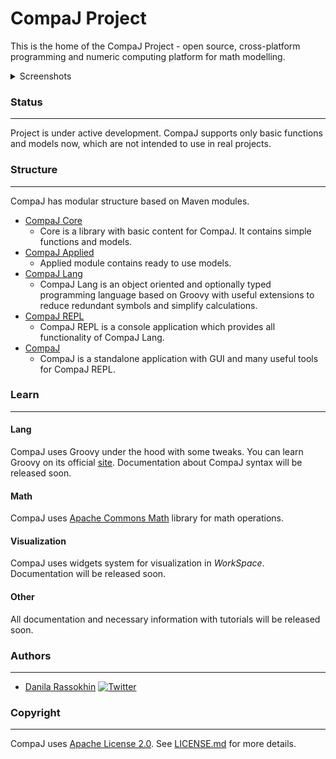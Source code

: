 # CompaJ Project
This is the home of the CompaJ Project - open source, cross-platform programming and numeric computing platform for math modelling.

<details> 
  <summary>Screenshots</summary>
  
   ![Terminal](https://user-images.githubusercontent.com/22001123/172052428-5663f5e4-e667-4280-8099-9c0e2f482f1e.png)
   ![CodeEditor](https://user-images.githubusercontent.com/22001123/172052540-0b28d24e-54f3-4bee-b6a7-996c4bf87538.png)
   ![WorkSpace](https://user-images.githubusercontent.com/22001123/172052591-0a536b12-2d52-4dde-8a73-af29c178d775.png)
</details>

### Status
___
Project is under active development. CompaJ supports only basic functions and models now, which are not intended to use in real projects.

### Structure
___
CompaJ has modular structure based on Maven modules.
- [CompaJ Core](https://github.com/CrissNamon/compaj/tree/main/core)
    - Core is a library with basic content for CompaJ. It contains simple functions and models.
- [CompaJ Applied](https://github.com/CrissNamon/compaj/tree/main/applied)
    - Applied module contains ready to use models.
- [CompaJ Lang](https://github.com/CrissNamon/compaj/tree/main/lang)
    - CompaJ Lang is an object oriented and optionally typed programming language based on Groovy with useful extensions to reduce redundant symbols and simplify calculations.
- [CompaJ REPL](https://github.com/CrissNamon/compaj/tree/main/repl)
    - CompaJ REPL is a console application which provides all functionality of CompaJ Lang.
- [CompaJ](https://github.com/CrissNamon/compaj/tree/main/gui)
    - CompaJ is a standalone application with GUI and many useful tools for CompaJ REPL.  

### Learn
___
#### Lang
CompaJ uses Groovy under the hood with some tweaks. You can learn Groovy on its official [site](https://groovy-lang.org/documentation.html).
Documentation about CompaJ syntax will be released soon.

#### Math
CompaJ uses [Apache Commons Math](https://commons.apache.org/proper/commons-math/userguide/index.html) library for math operations.

#### Visualization
CompaJ uses widgets system for visualization in _WorkSpace_. Documentation will be released soon.

#### Other
All documentation and necessary information with tutorials will be released soon. 

### Authors
___
* [Danila Rassokhin](https://gihub.com/crissnamon) [![Twitter](https://img.shields.io/twitter/follow/kpekepsalt?style=social)](https://twitter.com/kpekepsalt)

### Copyright
___
CompaJ uses [Apache License 2.0](http://www.apache.org/licenses/LICENSE-2.0). See [LICENSE.md](https://github.com/CrissNamon/compaj/blob/main/LICENSE.md) for more details.
